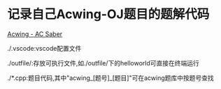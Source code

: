 # 记录自己Acwing-OJ题目的题解代码

[Acwing - AC Saber](https://www.acwing.com/file_system/file/content/whole/index/content/118289/?acwing_app_url=acwing_application_introduction)

./.vscode:vscode配置文件

./outfile/:存放可执行文件,如./outfile/下的helloworld可直接在终端运行

./*.cpp:题目代码,其中"acwing_[题号]_[题目]"可在acwing题库中按题号查找
